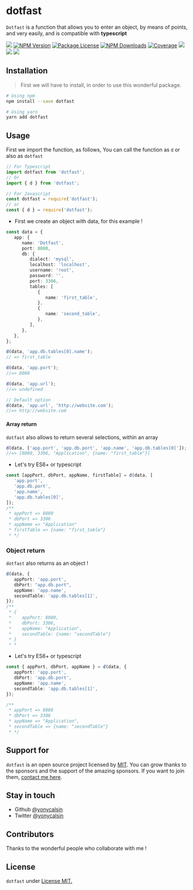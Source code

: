 # dotfast

`Dotfast` is a function that allows you to enter an object, by means of points, and very easily, and is compatible with **typescript**

<a href="https://github.com/yonicalsin/dotfast"><img src="https://img.shields.io/spiget/stars/1000?color=brightgreen&label=Star&logo=github" /></a>
<a href="https://www.npmjs.com/dotfast" target="_blank">
<img src="https://img.shields.io/npm/v/dotfast" alt="NPM Version" /></a>
<a href="https://www.npmjs.com/dotfast" target="_blank">
<img src="https://img.shields.io/npm/l/dotfast" alt="Package License" /></a>
<a href="https://www.npmjs.com/dotfast" target="_blank">
<img src="https://img.shields.io/npm/dm/dotfast" alt="NPM Downloads" /></a>
<a href="https://github.com/yonicalsin/dotfast" target="_blank">
<img src="https://s3.amazonaws.com/assets.coveralls.io/badges/coveralls_95.svg" alt="Coverage" /></a>
<a href="https://github.com/yonicalsin/dotfast"><img src="https://img.shields.io/badge/Github%20Page-dotfast-yellow?style=flat-square&logo=github" /></a>
<a href="https://github.com/yonicalsin"><img src="https://img.shields.io/badge/Author-Yoni%20Calsin-blueviolet?style=flat-square&logo=appveyor" /></a>
<a href="https://twitter.com/yonicalsin" target="_blank">
<img src="https://img.shields.io/twitter/follow/yonicalsin.svg?style=social&label=Follow"></a>

## Installation

> First we will have to install, in order to use this wonderful package.

```bash
# Using npm
npm install --save dotfast

# Using yarn
yarn add dotfast
```

## Usage

First we import the function, as follows, You can call the function as `d` or also as `dotfast`

```ts
// For Typescript
import dotfast from 'dotfast';
// Or
import { d } from 'dotfast';

// For Javascript
const dotfast = require('dotfast');
// or
const { d } = require('dotfast');
```

-  First we create an object with data, for this example !

```ts
const data = {
   app: {
      name: 'Dotfast',
      port: 8080,
      db: {
         dialect: 'mysql',
         localhost: 'localhost',
         username: 'root',
         password: '',
         port: 3306,
         tables: [
            {
               name: 'first_table',
            },
            {
               name: 'second_table',
            },
         ],
      },
   },
};

d(data, 'app.db.tables[0].name');
// => first_table

d(data, 'app.port');
//=> 8080

d(data, 'app.url');
//=> undefined

// Default option
d(data, 'app.url', 'http://website.com');
//=> http://website.com
```

#### Array return

`dotfast` also allows to return several selections, within an array

```ts
d(data, ['app.port', 'app.db.port', 'app.name', 'app.db.tables[0]']);
//=> [8080, 3306, "Application", {name: "first_table"}]
```

-  Let's try ES6+ or typescript

```ts
const [appPort, dbPort, appName, firstTable] = d(data, [
   'app.port',
   'app.db.port',
   'app.name',
   'app.db.tables[0]',
]);
/**
 * appPort => 8080
 * dbPort => 3306
 * appName => "Application"
 * firstTable => {name: "first_table"}
 * */
```

### Object return

`dotfast` also returns as an object !

```ts
d(data, {
   appPort: 'app.port',
   dbPort: "app.db.port",
   appName: 'app.name',
   secondTable: 'app.db.tables[1]',
});
/**
 * {
 *    appPort: 8080,
 *    dbPort: 3306,
 *    appName: "Application",
 *    secondTable: {name: "secondTable"}
 * }
 * *
```

-  Let's try ES6+ or typescript

```ts
const { appPort, dbPort, appName } = d(data, {
   appPort: 'app.port',
   dbPort: 'app.db.port',
   appName: 'app.name',
   secondTable: 'app.db.tables[1]',
});

/**
 * appPort => 8080
 * dbPort => 3306
 * appName => "Application",
 * secondTable => {name: "secondTable"}
 * */
```

## Support for

`dotfast` is an open source project licensed by [MIT](LICENSE). You can grow thanks to the sponsors and the support of the amazing sponsors. If you want to join them, [contact me here](mailto:helloyonicb@gmail.com).

## Stay in touch

- Github [@yonycalsin](https://github.com/yonycalsin)
- Twitter [@yonycalsin](https://twitter.com/yonycalsin)

## Contributors

Thanks to the wonderful people who collaborate with me !

## License

`dotfast` under [License MIT.](LICENSE)
